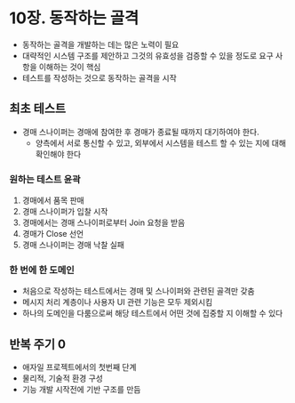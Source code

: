 # 10장. 동작하는 골격
- 동작하는 골격을 개발하는 데는 많은 노력이 필요
- 대략적인 시스템 구조를 제안하고 그것의 유효성을 검증할 수 있을 정도로 요구 사항을 이해하는 것이 핵심
- 테스트를 작성하는 것으로 동작하는 골격을 시작

## 최초 테스트
- 경매 스나이퍼는 경매에 참여한 후 경매가 종료될 때까지 대기하여야 한다.
  - 양측에서 서로 통신할 수 있고, 외부에서 시스템을 테스트 할 수 있는 지에 대해 확인해야 한다

### 원하는 테스트 윤곽
1. 경매에서 품목 판매
2. 경매 스나이퍼가 입찰 시작
3. 경매에서는 경매 스나이퍼로부터 Join 요청을 받음
4. 경매가 Close 선언
5. 경매 스나이퍼는 경매 낙찰 실패

### 한 번에 한 도메인
- 처음으로 작성하는 테스트에서는 경매 및 스나이퍼와 관련된 골격만 갖춤
- 메시지 처리 계층이나 사용자 UI 관련 기능은 모두 제외시킴
- 하나의 도메인을 다룸으로써 해당 테스트에서 어떤 것에 집중할 지 이해할 수 있다

## 반복 주기 0
- 애자일 프로젝트에서의 첫번째 단계
- 물리적, 기술적 환경 구성
- 기능 개발 시작전에 기반 구조를 만듬
